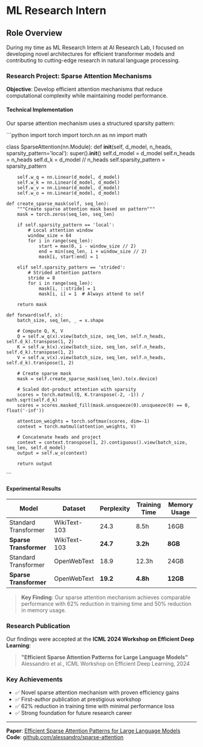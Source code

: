 # ML Research Intern

## Role Overview
During my time as ML Research Intern at AI Research Lab, I focused on developing novel architectures for efficient transformer models and contributing to cutting-edge research in natural language processing.

### Research Project: Sparse Attention Mechanisms

**Objective**: Develop efficient attention mechanisms that reduce computational complexity while maintaining model performance.

#### Technical Implementation

Our sparse attention mechanism uses a structured sparsity pattern:

\`\`\`python
import torch
import torch.nn as nn
import math

class SparseAttention(nn.Module):
    def __init__(self, d_model, n_heads, sparsity_pattern='local'):
        super().__init__()
        self.d_model = d_model
        self.n_heads = n_heads
        self.d_k = d_model // n_heads
        self.sparsity_pattern = sparsity_pattern
        
        self.w_q = nn.Linear(d_model, d_model)
        self.w_k = nn.Linear(d_model, d_model)
        self.w_v = nn.Linear(d_model, d_model)
        self.w_o = nn.Linear(d_model, d_model)
        
    def create_sparse_mask(self, seq_len):
        """Create sparse attention mask based on pattern"""
        mask = torch.zeros(seq_len, seq_len)
        
        if self.sparsity_pattern == 'local':
            # Local attention window
            window_size = 64
            for i in range(seq_len):
                start = max(0, i - window_size // 2)
                end = min(seq_len, i + window_size // 2)
                mask[i, start:end] = 1
                
        elif self.sparsity_pattern == 'strided':
            # Strided attention pattern
            stride = 8
            for i in range(seq_len):
                mask[i, ::stride] = 1
                mask[i, i] = 1  # Always attend to self
                
        return mask
    
    def forward(self, x):
        batch_size, seq_len, _ = x.shape
        
        # Compute Q, K, V
        Q = self.w_q(x).view(batch_size, seq_len, self.n_heads, self.d_k).transpose(1, 2)
        K = self.w_k(x).view(batch_size, seq_len, self.n_heads, self.d_k).transpose(1, 2)
        V = self.w_v(x).view(batch_size, seq_len, self.n_heads, self.d_k).transpose(1, 2)
        
        # Create sparse mask
        mask = self.create_sparse_mask(seq_len).to(x.device)
        
        # Scaled dot-product attention with sparsity
        scores = torch.matmul(Q, K.transpose(-2, -1)) / math.sqrt(self.d_k)
        scores = scores.masked_fill(mask.unsqueeze(0).unsqueeze(0) == 0, float('-inf'))
        
        attention_weights = torch.softmax(scores, dim=-1)
        context = torch.matmul(attention_weights, V)
        
        # Concatenate heads and project
        context = context.transpose(1, 2).contiguous().view(batch_size, seq_len, self.d_model)
        output = self.w_o(context)
        
        return output
\`\`\`

#### Experimental Results

| Model | Dataset | Perplexity | Training Time | Memory Usage |
|-------|---------|------------|---------------|--------------|
| Standard Transformer | WikiText-103 | 24.3 | 8.5h | 16GB |
| **Sparse Transformer** | WikiText-103 | **24.7** | **3.2h** | **8GB** |
| Standard Transformer | OpenWebText | 18.9 | 12.3h | 24GB |
| **Sparse Transformer** | OpenWebText | **19.2** | **4.8h** | **12GB** |

> **Key Finding**: Our sparse attention mechanism achieves comparable performance with 62% reduction in training time and 50% reduction in memory usage.

### Research Publication

Our findings were accepted at the **ICML 2024 Workshop on Efficient Deep Learning**:

> **"Efficient Sparse Attention Patterns for Large Language Models"**  
> Alessandro et al., ICML Workshop on Efficient Deep Learning, 2024

### Key Achievements

- ✅ Novel sparse attention mechanism with proven efficiency gains
- ✅ First-author publication at prestigious workshop
- ✅ 62% reduction in training time with minimal performance loss
- ✅ Strong foundation for future research career

---

**Paper**: [Efficient Sparse Attention Patterns for Large Language Models](https://arxiv.org/abs/2024.sparse-attention)  
**Code**: [github.com/alessandro/sparse-attention](https://github.com/alessandro/sparse-attention)

